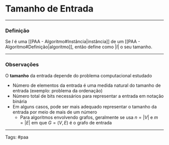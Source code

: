 
# Tamanho de Entrada

---

### Definição

Se $I$ é uma [[PAA - Algoritmo#Instância|instância]] de um [[PAA - Algoritmo#Definição|algoritmo]], então define como $|I|$ o seu tamanho.

---

### Observações

O **tamanho** da entrada depende do problema computacional estudado

- Número de elementos da entrada é uma medida natural  do tamanho de entrada (exemplo: problema da ordenação)
- Número total de bits necessários para representar a entrada em notação binária
- Em alguns casos, pode ser mais adequado representar o tamanho da entrada por meio de mais de um número 
	- Para algoritmos envolvendo grafos, geralmente se usa $n=|V|$ e $m=|E|$ em que $G=(V,E)$ é o grafo de entrada

---

Tags: #paa


